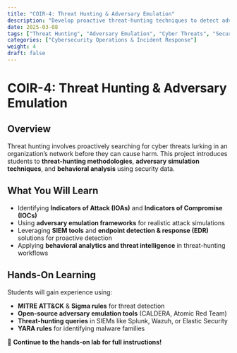 ```yaml
---
title: "COIR-4: Threat Hunting & Adversary Emulation"
description: "Develop proactive threat-hunting techniques to detect advanced cyber threats using behavioral analytics and adversary simulation."
date: 2025-03-08
tags: ["Threat Hunting", "Adversary Emulation", "Cyber Threats", "Security Operations"]
categories: ["Cybersecurity Operations & Incident Response"]
weight: 4
draft: false
---
```


# COIR-4: Threat Hunting & Adversary Emulation

## Overview
Threat hunting involves proactively searching for cyber threats lurking in an organization’s network before they can cause harm. This project introduces students to **threat-hunting methodologies**, **adversary simulation techniques**, and **behavioral analysis** using security data.

## What You Will Learn
- Identifying **Indicators of Attack (IOAs)** and **Indicators of Compromise (IOCs)**
- Using **adversary emulation frameworks** for realistic attack simulations
- Leveraging **SIEM tools** and **endpoint detection & response (EDR)** solutions for proactive detection
- Applying **behavioral analytics and threat intelligence** in threat-hunting workflows

## Hands-On Learning
Students will gain experience using:
- **MITRE ATT&CK** & **Sigma rules** for threat detection  
- **Open-source adversary emulation tools** (CALDERA, Atomic Red Team)  
- **Threat-hunting queries** in SIEMs like Splunk, Wazuh, or Elastic Security  
- **YARA rules** for identifying malware families

🔗 **Continue to the hands-on lab for full instructions!**
